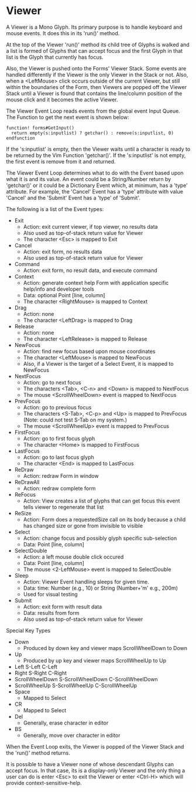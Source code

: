 # Viewer

A Viewer is a Mono Glyph. Its primary purpose is to handle keyboard and
mouse events. It does this in its 'run()' method.

At the top of the Viewer 'run()' method its child tree of Glyphs is
walked and a list is formed of Glyphs that can accept focus and the
first Glyph in that list is the Glyph that currently has focus.

Also, the Viewer is pushed onto the Forms' Viewer Stack. Some events
are handled differently if the Viewer is the only Viewer in the
Stack or not. Also, when a &lt;LeftMouse> click occurs outside of the
current Viewer, but still within the boundaries of the Form, then
Viewers are popped off the Viewer Stack until a Viewer is found
that contains the line/column position of the mouse click and it
becomes the active Viewer.

The Viewer Event Loop reads events from the global event Input Queue.
The Function to get the next event is shown below:

    function! forms#GetInput()
      return empty(s:inputlist) ? getchar() : remove(s:inputlist, 0)
    endfunction

If the 's:inputlist' is empty, then the Viewer waits until a character
is ready to be returned by the Vim Function 'getchar()'. If the
's:inputlist' is not empty, the first event is remove from it and
returned.

The Viewer Event Loop determines what to do with the Event based
upon what it is and its value. An event could be a String/Number
return by 'getchar()' or it could be a Dictionary Event which,
at minimum, has a 'type' attribute. For example, the 'Cancel' Event
has a 'type' attribute with value 'Cancel' and the 'Submit' Event
has a 'type' of 'Submit'.

The following is a list of the Event types:

* Exit
  - Action: exit current viewer, if top viewer, no results data
  - Also used as top-of-stack return value for Viewer
  - The character &lt;Esc> is mapped to Exit
* Cancel 
  - Action: exit form, no results data
  - Also used as top-of-stack return value for Viewer
* Command
  - Action: exit form, no result data, and execute command
* Context 
  - Action: generate context help Form with application specific help/info
     and developer tools
  - Data: optional Point [line, column]
  - The character &lt;RightMouse> is mapped to Context
* Drag
  - Action: none
  - The character &lt;LeftDrag> is mapped to Drag
* Release
  - Action: none
  - The character &lt;LeftRelease> is mapped to Release
* NewFocus
  - Action: find new focus based upon mouse coordinates
  - The character &lt;LeftMouse> is mapped to NewFocus
  - Also, if a Viewer is the target of a Select Event, it is mapped
    to NewFocus
* NextFocus
  - Action: go to next focus
  - The characters &lt;Tab>, &lt;C-n> and &lt;Down> is mapped to NextFocus
  - The mouse &lt;ScrollWheelDown> event is mapped to NextFocus
* PrevFocus
  - Action: go to previous focus
  - The characters &lt;S-Tab>, &lt;C-p> and &lt;Up> is mapped to PrevFocus
      (Note: could not test S-Tab on my system.)
  - The mouse &lt;ScrollWheelUp> event is mapped to PrevFocus
* FirstFocus
  - Action: go to first focus glyph
  - The character &lt;Home> is mapped to FirstFocus
* LastFocus
  - Action: go to last focus glyph
  - The character &lt;End> is mapped to LastFocus
* ReDraw
  - Action: redraw Form in window
* ReDrawAll
  - Action: redraw complete form 
* ReFocus
  - Action: View creates a list of glyphs that can get focus
    this event tells viewer to regenerate that list
* ReSize
  - Action: Form does a requestedSize call on its body because a child has
    changed size or gone from invisible to visible
* Select 
  - Action: change focus and possibly glyph specific sub-selection
  - Data: Point [line, column]
* SelectDouble
  - Action: a left mouse double click occured
  - Data: Point [line, column]
  - The mouse &lt;2-LeftMouse> event is mapped to SelectDouble
* Sleep
  - Action: Viewer Event handling sleeps for given time.
  - Data: time: Number (e.g., 10) or String (Number+'m' e.g., 200m)
  - Used for visual testing
* Submit
  - Action: exit form with result data
  - Data: results from form
  - Also used as top-of-stack return value for Viewer

Special Key Types

* Down
  - Produced by down key and viewer maps ScrollWheelDown to Down
* Up
  - Produced by up key and viewer maps ScrollWheelUp to Up
* Left  S-Left  C-Left
* Right S-Right C-Right 
* ScrollWheelDown S-ScrollWheelDown C-ScrollWheelDown 
* ScrollWheelUp S-ScrollWheelUp C-ScrollWheelUp 
* Space
  - Mapped to Select
* CR
  - Mapped to Select
* Del
  - Generally, erase character in editor
* BS 
  - Generally, move over character in editor


When the Event Loop exits, the Viewer is popped of the Viewer Stack
and the 'run()' method returns.


It is possible to have a Viewer none of whose descendant Glyphs can
accept focus. In that case, its is a display-only Viewer and the
only thing a user can do is enter &lt;Esc> to exit the Viewer or
enter &lt;Ctrl-H> which will provide context-sensitive-help.
